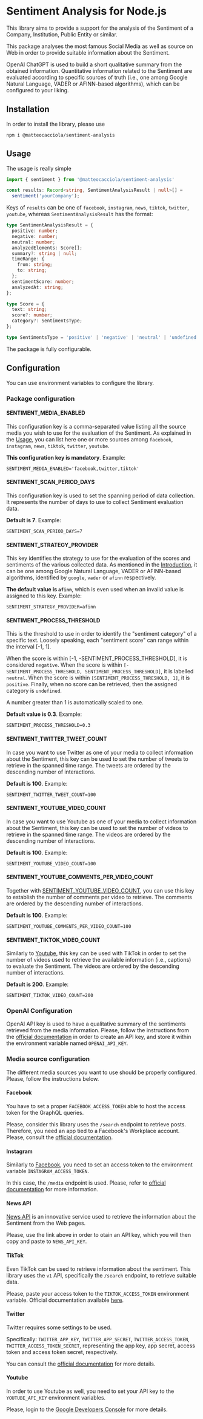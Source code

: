 # Sentiment Analysis for Node.js
This library aims to provide a support for the analysis of the Sentiment of a Company, Institution, Public Entity
or similar.

This package analyses the most famous Social Media as well as source on Web in order to provide suitable information
about the Sentiment.

OpenAI ChatGPT is used to build a short qualitative summary from the obtained information. Quantitative information
related to the Sentiment are evaluated according to specific sources of truth (i.e., one among Google Natural Language,
VADER or AFINN-based algorithms), which can be configured to your liking.

## Installation
In order to install the library, please use
```
npm i @matteocacciola/sentiment-analysis
```

## Usage
The usage is really simple
```typescript
import { sentiment } from '@matteocacciola/sentiment-analysis'

const results: Record<string, SentimentAnalysisResult | null>[] =
  sentiment('yourCompany');
```
Keys of `results` can be one of `facebook`, `instagram`, `news`, `tiktok`, `twitter`, `youtube`,
whereas `SentimentAnalysisResult` has the format:
```typescript
type SentimentAnalysisResult = {
  positive: number;
  negative: number;
  neutral: number;
  analyzedElements: Score[];
  summary?: string | null;
  timeRange: {
    from: string;
    to: string;
  };
  sentimentScore: number;
  analyzedAt: string;
};

type Score = {
  text: string;
  score?: number;
  category?: SentimentsType;
};

type SentimentsType = 'positive' | 'negative' | 'neutral' | 'undefined';
```
The package is fully configurable.

## Configuration
You can use environment variables to configure the library.

### Package configuration

#### SENTIMENT_MEDIA_ENABLED
This configuration key is a comma-separated value listing all the source media you wish to use for the evaluation of the
Sentiment. As explained in the [Usage](#usage), you can list here one or more sources among `facebook`, `instagram`,
`news`, `tiktok`, `twitter`, `youtube`.

**This configuration key is mandatory**. Example:
```dotenv
SENTIMENT_MEDIA_ENABLED='facebook,twitter,tiktok'
```

#### SENTIMENT_SCAN_PERIOD_DAYS
This configuration key is used to set the spanning period of data collection. It represents the number of days to use
to collect Sentiment evaluation data.

**Default is 7**. Example:
```dotenv
SENTIMENT_SCAN_PERIOD_DAYS=7
```

#### SENTIMENT_STRATEGY_PROVIDER
This key identifies the strategy to use for the evaluation of the scores and sentiments of the various collected data.
As mentioned in the [Introduction](#sentiment-analysis-for-nodejs), it can be one among Google Natural Language,
VADER or AFINN-based algorithms, identified by `google`, `vader` or `afinn` respectively.

**The default value is `afinn`**, which is even used when an invalid value is assigned to this key. Example:
```dotenv
SENTIMENT_STRATEGY_PROVIDER=afinn
```

#### SENTIMENT_PROCESS_THRESHOLD
This is the threshold to use in order to identify the "sentiment category" of a specific text. Loosely speaking, each
"sentiment score" can range within the interval [-1, 1].

When the score is within [-1, -SENTIMENT_PROCESS_THRESHOLD], it
is considered `negative`.
When the score is within `[-SENTIMENT_PROCESS_THRESHOLD, SENTIMENT_PROCESS_THRESHOLD]`, it is
labelled `neutral`.
When the score is within `[SENTIMENT_PROCESS_THRESHOLD, 1]`, it is `positive`.
Finally, when no score can be retrieved, then the assigned category is `undefined`.

A number greater than 1 is automatically scaled to one.

**Default value is 0.3**. Example:
```dotenv
SENTIMENT_PROCESS_THRESHOLD=0.3
```

#### SENTIMENT_TWITTER_TWEET_COUNT
In case you want to use Twitter as one of your media to collect information about the Sentiment, this key can be used
to set the number of tweets to retrieve in the spanned time range. The tweets are ordered by the descending number of
interactions.

**Default is 100**. Example:
```dotenv
SENTIMENT_TWITTER_TWEET_COUNT=100
```

#### SENTIMENT_YOUTUBE_VIDEO_COUNT
In case you want to use Youtube as one of your media to collect information about the Sentiment, this key can be used
to set the number of videos to retrieve in the spanned time range. The videos are ordered by the descending number of
interactions.

**Default is 100**. Example:
```dotenv
SENTIMENT_YOUTUBE_VIDEO_COUNT=100
```

#### SENTIMENT_YOUTUBE_COMMENTS_PER_VIDEO_COUNT
Together with [SENTIMENT_YOUTUBE_VIDEO_COUNT](#sentimentyoutubevideocount), you can use this key to establish the
number of comments per video to retrieve. The comments are ordered by the descending number of interactions.

**Default is 100**. Example:
```dotenv
SENTIMENT_YOUTUBE_COMMENTS_PER_VIDEO_COUNT=100
```

#### SENTIMENT_TIKTOK_VIDEO_COUNT
Similarly to [Youtube](#sentimentyoutubevideocount), this key can be used with TikTok in order to set the number of videos
used to retrieve the available information (i.e., captions) to evaluate the Sentiment. The videos are ordered by the
descending number of interactions.

**Default is 200**. Example:
```dotenv
SENTIMENT_TIKTOK_VIDEO_COUNT=200
```

### OpenAI Configuration
OpenAI API key is used to have a qualitative summary of the sentiments retrieved from the media information. Please,
follow the instructions from the [official documentation](https://platform.openai.com/account/api-keys) in order to
create an API key, and store it within the environment variable named `OPENAI_API_KEY`.

### Media source configuration
The different media sources you want to use should be properly configured. Please, follow the instructions below.

#### Facebook
You have to set a proper `FACEBOOK_ACCESS_TOKEN` able to host the access token for the GraphQL queries.

Please, consider this library uses the `/search` endpoint to retrieve posts. Therefore, you need an app tied to a
Facebook's Workplace account. Please, consult the [official documentation](https://developers.facebook.com/docs/graph-api/).

#### Instagram
Similarly to [Facebook](#facebook), you need to set an access token to the environment variable `INSTAGRAM_ACCESS_TOKEN`.

In this case, the `/media` endpoint is used. Please, refer to [official documentation](https://developers.facebook.com/docs/instagram)
for more information.

#### News API
[News API](https://newsapi.org/) is an innovative service used to retrieve the information about the Sentiment from the
Web pages.

Please, use the link above in order to otain an API key, which you will then copy and paste to `NEWS_API_KEY`.

#### TikTok
Even TikTok can be used to retrieve information about the sentiment. This library uses the `v1` API, specifically the
`/search` endpoint, to retrieve suitable data.

Please, paste your access token to the `TIKTOK_ACCESS_TOKEN` environment
variable. Official documentation available [here](https://developers.tiktok.com/doc/overview/).

#### Twitter
Twitter requires some settings to be used.

Specifically: `TWITTER_APP_KEY`, `TWITTER_APP_SECRET`, `TWITTER_ACCESS_TOKEN`,
`TWITTER_ACCESS_TOKEN_SECRET`, representing the app key, app secret, access token and access token secret, respectively.

You can consult the [official documentation](https://developer.twitter.com/en/docs/twitter-api) for more details.

#### Youtube
In order to use Youtube as well, you need to set your API key to the `YOUTUBE_API_KEY` environment variables.

Please, login to the [Google Developers Console](https://console.cloud.google.com/apis/dashboard) for more details.
